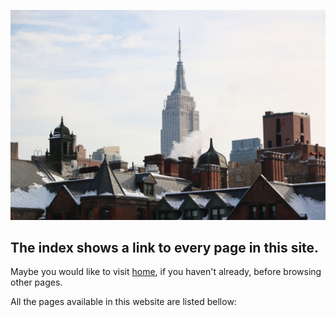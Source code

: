 
![Empire State Building - NYC](media/trip-to-new-york.jpeg)

## The index shows a link to every page in this site.

Maybe you would like to visit [home](home.html), if you haven't already, before
browsing other pages.

All the pages available in this website are listed bellow:
